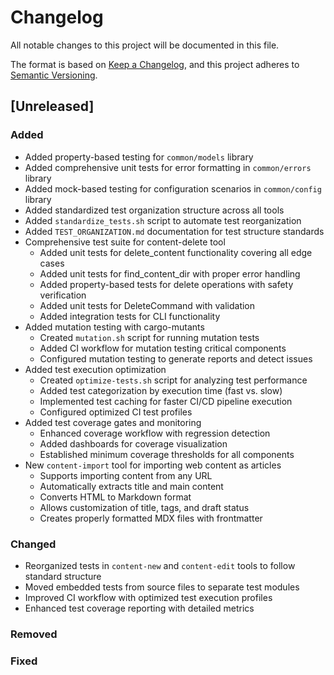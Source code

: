 # Changelog

All notable changes to this project will be documented in this file.

The format is based on [Keep a Changelog](https://keepachangelog.com/en/1.1.0/),
and this project adheres to [Semantic Versioning](https://semver.org/spec/v2.0.0.html).

## [Unreleased]

### Added

- Added property-based testing for `common/models` library
- Added comprehensive unit tests for error formatting in `common/errors` library
- Added mock-based testing for configuration scenarios in `common/config` library
- Added standardized test organization structure across all tools
- Added `standardize_tests.sh` script to automate test reorganization
- Added `TEST_ORGANIZATION.md` documentation for test structure standards
- Comprehensive test suite for content-delete tool
  - Added unit tests for delete_content functionality covering all edge cases
  - Added unit tests for find_content_dir with proper error handling
  - Added property-based tests for delete operations with safety verification
  - Added unit tests for DeleteCommand with validation
  - Added integration tests for CLI functionality
- Added mutation testing with cargo-mutants
  - Created `mutation.sh` script for running mutation tests
  - Added CI workflow for mutation testing critical components
  - Configured mutation testing to generate reports and detect issues
- Added test execution optimization
  - Created `optimize-tests.sh` script for analyzing test performance
  - Added test categorization by execution time (fast vs. slow)
  - Implemented test caching for faster CI/CD pipeline execution
  - Configured optimized CI test profiles
- Added test coverage gates and monitoring
  - Enhanced coverage workflow with regression detection
  - Added dashboards for coverage visualization
  - Established minimum coverage thresholds for all components
- New `content-import` tool for importing web content as articles
  - Supports importing content from any URL
  - Automatically extracts title and main content
  - Converts HTML to Markdown format
  - Allows customization of title, tags, and draft status
  - Creates properly formatted MDX files with frontmatter

### Changed

- Reorganized tests in `content-new` and `content-edit` tools to follow standard structure
- Moved embedded tests from source files to separate test modules
- Improved CI workflow with optimized test execution profiles
- Enhanced test coverage reporting with detailed metrics

### Removed

### Fixed
